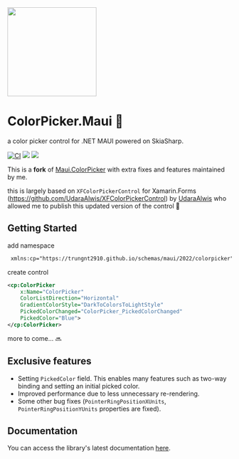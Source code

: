 <img src="https://raw.githubusercontent.com/trungnt2910/ColorPicker.Maui/master/Art/icon.png" width="200px" />

# ColorPicker.Maui 🎨
a color picker control for .NET MAUI powered on SkiaSharp.

[![CI](https://github.com/trungnt2910/ColorPicker.Maui/actions/workflows/ci.yml/badge.svg)](https://github.com/trungnt2910/ColorPicker.Maui/actions/workflows/ci.yml)
[![](https://img.shields.io/nuget/v/ColorPicker.Maui)](https://www.nuget.org/packages/ColorPicker.Maui)
[![](https://img.shields.io/nuget/dt/ColorPicker.Maui)](https://www.nuget.org/packages/ColorPicker.Maui)

This is a **fork** of [Maui.ColorPicker](https://github.com/nor0x/Maui.ColorPicker) with extra fixes and features maintained by me.

this is largely based on `XFColorPickerControl` for Xamarin.Forms (https://github.com/UdaraAlwis/XFColorPickerControl) by [UdaraAlwis](https://github.com/UdaraAlwis) who allowed me to publish this updated version of the control 🙌

## Getting Started
add namespace
```xml
 xmlns:cp="https://trungnt2910.github.io/schemas/maui/2022/colorpicker"
```
create control
```xml
<cp:ColorPicker
    x:Name="ColorPicker"
    ColorListDirection="Horizontal"
    GradientColorStyle="DarkToColorsToLightStyle"
    PickedColorChanged="ColorPicker_PickedColorChanged"
    PickedColor="Blue">
</cp:ColorPicker>
```

more to come...  🔜

## Exclusive features
- Setting `PickedColor` field. This enables many features such as two-way binding and setting an initial picked color.
- Improved performance due to less unnecessary re-rendering.
- Some other bug fixes (`PointerRingPositionXUnits`, `PointerRingPositionYUnits` properties are fixed).

## Documentation
You can access the library's latest documentation [here](https://trungnt2910.github.io/ColorPicker.Maui/).
